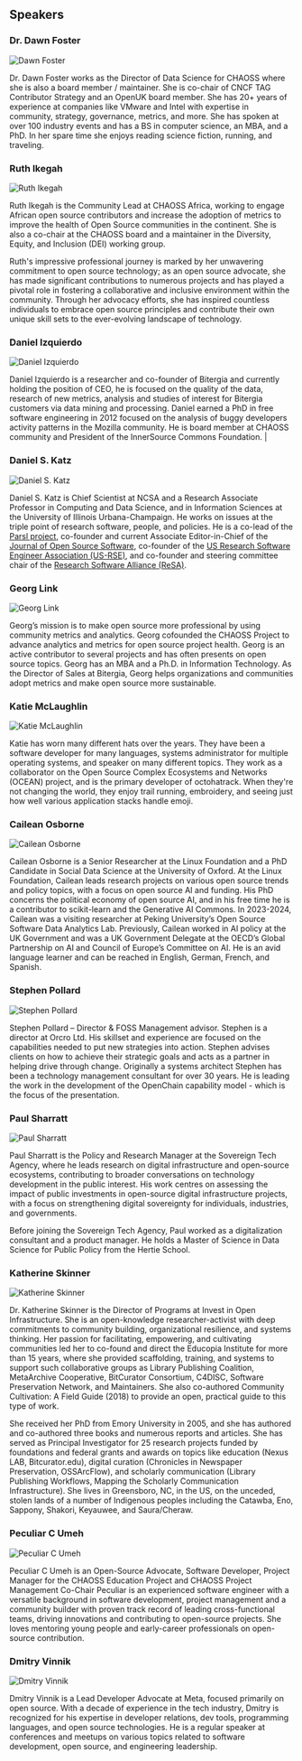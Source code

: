 ## Speakers 


### Dr. Dawn Foster

![Dawn Foster](https://github.com/chaoss/website/blob/main/CHAOSScon/2025Europe/images/foster.jpg)

Dr. Dawn Foster works as the Director of Data Science for CHAOSS where she is also a board member / maintainer. She is co-chair of CNCF TAG Contributor Strategy and an OpenUK board member. She has 20+ years of experience at companies like VMware and Intel with expertise in community, strategy, governance, metrics, and more. She has spoken at over 100 industry events and has a BS in computer science, an MBA, and a PhD. In her spare time she enjoys reading science fiction, running, and traveling.


### Ruth Ikegah

![Ruth Ikegah](https://github.com/chaoss/website/blob/main/CHAOSScon/2025Europe/images/ikegah.jpg)

Ruth Ikegah is the Community Lead at CHAOSS Africa, working to engage African open source contributors and increase the adoption of metrics to improve the health of Open Source communities in the continent. She is also a co-chair at the CHAOSS board and a maintainer in the Diversity, Equity, and Inclusion (DEI) working group.

Ruth's impressive professional journey is marked by her unwavering commitment to open source technology; as an open source advocate, she has made significant contributions to numerous projects and has played a pivotal role in fostering a collaborative and inclusive environment within the community. Through her advocacy efforts, she has inspired countless individuals to embrace open source principles and contribute their own unique skill sets to the ever-evolving landscape of technology.

### Daniel Izquierdo

![Daniel Izquierdo](https://github.com/chaoss/website/blob/main/CHAOSScon/2025Europe/images/izquierdo.jpeg)

Daniel Izquierdo is a researcher and co-founder of Bitergia and currently holding the position of CEO, he is focused on the quality of the data, research of new metrics, analysis and studies of interest for Bitergia customers via data mining and processing. Daniel earned a PhD in free software engineering in 2012 focused on the analysis of buggy developers activity patterns in the Mozilla community. He is board member at CHAOSS community and President of the InnerSource Commons Foundation. |

### Daniel S. Katz

![Daniel S. Katz](https://github.com/chaoss/website/blob/main/CHAOSScon/2025Europe/images/katz.png)

Daniel S. Katz is Chief Scientist at NCSA and a Research Associate Professor in Computing and Data Science, and in Information Sciences at the University of Illinois Urbana-Champaign. He works on issues at the triple point of research software, people, and policies.  He is a co-lead of the [Parsl project](https://parsl-project.org), co-founder and current Associate Editor-in-Chief of the [Journal of Open Source Software](https://joss.theoj.org/), co-founder of the [US Research Software Engineer Association (US-RSE)](https://us-rse.org/), and co-founder and steering committee chair of the [Research Software Alliance (ReSA)](https://www.researchsoft.org/).

### Georg Link

![Georg Link](https://github.com/chaoss/website/blob/main/CHAOSScon/2025Europe/images/link.jpeg)

Georg’s mission is to make open source more professional by using community metrics and analytics. Georg cofounded the CHAOSS Project to advance analytics and metrics for open source project health. Georg is an active contributor to several projects and has often presents on open source topics. Georg has an MBA and a Ph.D. in Information Technology. As the Director of Sales at Bitergia, Georg helps organizations and communities adopt metrics and make open source more sustainable.

### Katie McLaughlin

![Katie McLaughlin](https://github.com/chaoss/website/blob/main/CHAOSScon/2025Europe/images/mclaughlin.png)

Katie has worn many different hats over the years. They have been a software developer for many languages, systems administrator for multiple operating systems, and speaker on many different topics. They work as a collaborator on the Open Source Complex Ecosystems and Networks (OCEAN) project, and is the primary developer of octohatrack. When they're not changing the world, they enjoy trail running, embroidery, and seeing just how well various application stacks handle emoji.

### Cailean Osborne

![Cailean Osborne](https://github.com/chaoss/website/blob/main/CHAOSScon/2025Europe/images/osborne.jpg)

Cailean Osborne is a Senior Researcher at the Linux Foundation and a PhD Candidate in Social Data Science at the University of Oxford. At the Linux Foundation, Cailean leads research projects on various open source trends and policy topics, with a focus on open source AI and funding. His PhD concerns the political economy of open source AI, and in his free time he is a contributor to scikit-learn and the Generative AI Commons. In 2023-2024, Cailean was a visiting researcher at Peking University’s Open Source Software Data Analytics Lab. Previously, Cailean worked in AI policy at the UK Government and was a UK Government Delegate at the OECD’s Global Partnership on AI and Council of Europe’s Committee on AI. He is an avid language learner and can be reached in English, German, French, and Spanish.

### Stephen Pollard

![Stephen Pollard](https://github.com/chaoss/website/blob/main/CHAOSScon/2025Europe/images/pollard.jpg)

Stephen Pollard – Director & FOSS Management advisor. Stephen is a director at Orcro Ltd.  His skillset and experience are focused on the capabilities needed to put new strategies into action. Stephen advises clients on how to achieve their strategic goals and acts as a partner in helping drive through change. Originally a systems architect Stephen has been a technology management consultant for over 30 years. He is leading the work in the development of the OpenChain capability model - which is the focus of the presentation.

### Paul Sharratt

![Paul Sharratt](https://github.com/chaoss/website/blob/main/CHAOSScon/2025Europe/images/sharratt.jpg)

Paul Sharratt is the Policy and Research Manager at the Sovereign Tech Agency, where he leads research on digital infrastructure and open-source ecosystems, contributing to broader conversations on technology development in the public interest. His work centres on assessing the impact of public investments in open-source digital infrastructure projects, with a focus on strengthening digital sovereignty for individuals, industries, and governments.

Before joining the Sovereign Tech Agency, Paul worked as a digitalization consultant and a product manager. He holds a Master of Science in Data Science for Public Policy from the Hertie School.

### Katherine Skinner

![Katherine Skinner](https://github.com/chaoss/website/blob/main/CHAOSScon/2025Europe/images/skinner.png)

Dr. Katherine Skinner is the Director of Programs at Invest in Open Infrastructure. She is an open-knowledge researcher-activist with deep commitments to community building, organizational resilience, and systems thinking. Her passion for facilitating, empowering, and cultivating communities led her to co-found and direct the Educopia Institute for more than 15 years, where she provided scaffolding, training, and systems to support such collaborative groups as Library Publishing Coalition, MetaArchive Cooperative, BitCurator Consortium, C4DISC, Software Preservation Network, and Maintainers. She also co-authored Community Cultivation: A Field Guide (2018) to provide an open, practical guide to this type of work.

She received her PhD from Emory University in 2005, and she has authored and co-authored three books and numerous reports and articles. She has served as Principal Investigator for 25 research projects funded by foundations and federal grants and awards on topics like education (Nexus LAB, Bitcurator.edu), digital curation (Chronicles in Newspaper Preservation, OSSArcFlow), and scholarly communication (Library Publishing Workflows, Mapping the Scholarly Communication Infrastructure). She lives in Greensboro, NC, in the US, on the unceded, stolen lands of a number of Indigenous peoples including the Catawba, Eno, Sappony, Shakori, Keyauwee, and Saura/Cheraw.


### Peculiar C Umeh

![Peculiar C Umeh](https://github.com/chaoss/website/blob/main/CHAOSScon/2025Europe/images/umeh.jpg)

Peculiar C Umeh is an Open-Source Advocate, Software Developer, Project Manager for the CHAOSS Education Project and CHAOSS Project Management Co-Chair
Peculiar is an experienced software engineer with a versatile background in software development, project management and a community builder with proven track record of leading cross-functional teams, driving innovations and contributing to open-source projects. She loves mentoring young people and early-career professionals on open-source contribution.

### Dmitry Vinnik

![Dmitry Vinnik](https://github.com/chaoss/website/blob/main/CHAOSScon/2025Europe/images/vinnik.jpeg)

Dmitry Vinnik is a Lead Developer Advocate at Meta, focused primarily on open source. With a decade of experience in the tech industry, Dmitry is recognized for his expertise in developer relations, dev tools, programming languages, and open source technologies. He is a regular speaker at conferences and meetups on various topics related to software development, open source, and engineering leadership.
